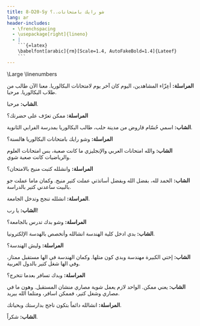 ```yaml
---
title: 8-D20-Sy شو رايك بامتحانات..؟
lang: ar
header-includes:
  - \frenchspacing
  - \usepackage[right]{lineno}
  - |
    ```{=latex}
    \babelfont[arabic]{rm}[Scale=1.4, AutoFakeBold=1.4]{Lateef}
    ```
---
```


\Large
\linenumbers



**المراسلة:** أعِزّاء المشاهدين، اليوم كان آخر يوم لامتحانات البكالوريا. معنا الآن طالب من طلاب البكالوريا. مرحبا.

**الشاب:** مرحبا.

**المراسلة:** ممكن تعرّف على حضرتك؟

**الشاب:** اسمي حُسّام قاروض من مدينة حلب، طالب البكالوريا بمدرسة الفرابي الثانوية.

**المراسلة:** وشو رايك بامتحانات البكالوريا هالسنة؟

**الشاب:** والله امتحانات العربي والإنجليزي ما كانت صعبة، بس امتحانات العلوم والرياضيات كانت صعبة شوي.

**المراسلة:** وانشلله كتبت منيح بالامتحان؟

**الشاب:** الحمد لله، بفضل الله وبفضل أساتذتي عملت كتير منيح. وكمان ماما عملت جو بالبيت ساعدني كتير بالدراسة. 

**المراسلة:** انشلله تنجح وتدخل الجامعة.

**الشاب:** يا رب!

**المراسلة:** وشو بدك تدرس بالجامعة؟

**الشاب:** بدي ادخل كلية الهندسة انشالله وأتخصص بالهدسة الإلكترونيا.

**المراسلة:** وليش الهندسة؟

**الشاب:** إختي الكبيرة مهندسة وبدي كون متلها. وكمان الهندسة في الها مستقبل ممتاز، وفي الها شغل كتير بالدول العربية.

**المراسلة:** وبدك تسافر بعدما تتخرج؟

**الشاب:** يعني ممكن. الواحد لازم يعمل شوية مصاري منشان المستقبل. وهون ما في مصاري وشغل كتير، فممكن اسافر، ومتلما الله بيريد.

**المراسلة:** انشالله دائماً بتكون ناجح بدارستك وبحياتك.

**الشاب:** شكراً.
